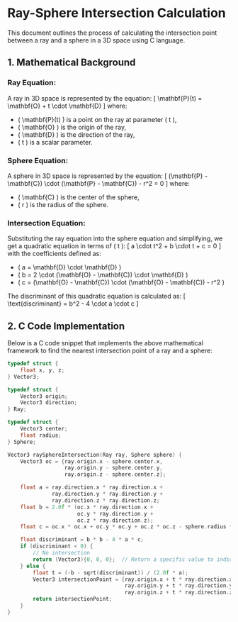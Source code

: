 # Ray-Sphere Intersection Calculation

This document outlines the process of calculating the intersection point between a ray and a sphere in a 3D space using C language.

## 1. Mathematical Background

### Ray Equation:
A ray in 3D space is represented by the equation:
\[ \mathbf{P}(t) = \mathbf{O} + t \cdot \mathbf{D} \]
where:
- \( \mathbf{P}(t) \) is a point on the ray at parameter \( t \),
- \( \mathbf{O} \) is the origin of the ray,
- \( \mathbf{D} \) is the direction of the ray,
- \( t \) is a scalar parameter.

### Sphere Equation:
A sphere in 3D space is represented by the equation:
\[ (\mathbf{P} - \mathbf{C}) \cdot (\mathbf{P} - \mathbf{C}) - r^2 = 0 \]
where:
- \( \mathbf{C} \) is the center of the sphere,
- \( r \) is the radius of the sphere.

### Intersection Equation:
Substituting the ray equation into the sphere equation and simplifying, we get a quadratic equation in terms of \( t \):
\[ a \cdot t^2 + b \cdot t + c = 0 \]
with the coefficients defined as:
- \( a = \mathbf{D} \cdot \mathbf{D} \)
- \( b = 2 \cdot (\mathbf{O} - \mathbf{C}) \cdot \mathbf{D} \)
- \( c = (\mathbf{O} - \mathbf{C}) \cdot (\mathbf{O} - \mathbf{C}) - r^2 \)

The discriminant of this quadratic equation is calculated as:
\[ \text{discriminant} = b^2 - 4 \cdot a \cdot c \]

## 2. C Code Implementation

Below is a C code snippet that implements the above mathematical framework to find the nearest intersection point of a ray and a sphere:

```c
typedef struct {
    float x, y, z;
} Vector3;

typedef struct {
    Vector3 origin;
    Vector3 direction;
} Ray;

typedef struct {
    Vector3 center;
    float radius;
} Sphere;

Vector3 raySphereIntersection(Ray ray, Sphere sphere) {
    Vector3 oc = {ray.origin.x - sphere.center.x,
                  ray.origin.y - sphere.center.y,
                  ray.origin.z - sphere.center.z};

    float a = ray.direction.x * ray.direction.x +
              ray.direction.y * ray.direction.y +
              ray.direction.z * ray.direction.z;
    float b = 2.0f * (oc.x * ray.direction.x +
                      oc.y * ray.direction.y +
                      oc.z * ray.direction.z);
    float c = oc.x * oc.x + oc.y * oc.y + oc.z * oc.z - sphere.radius * sphere.radius;

    float discriminant = b * b - 4 * a * c;
    if (discriminant < 0) {
        // No intersection
        return (Vector3){0, 0, 0};  // Return a specific value to indicate no intersection
    } else {
        float t = (-b - sqrt(discriminant)) / (2.0f * a);
        Vector3 intersectionPoint = {ray.origin.x + t * ray.direction.x,
                                     ray.origin.y + t * ray.direction.y,
                                     ray.origin.z + t * ray.direction.z};
        return intersectionPoint;
    }
}
